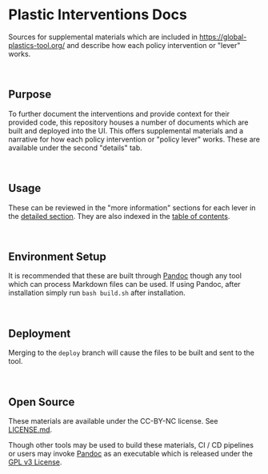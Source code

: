 Plastic Interventions Docs
================================================================================
Sources for supplemental materials which are included in https://global-plastics-tool.org/ and describe how each policy intervention or "lever" works.

<br>

Purpose
--------------------------------------------------------------------------------
To further document the interventions and provide context for their provided code, this repository houses a number of documents which are built and deployed into the UI. This offers supplemental materials and a narrative for how each policy intervention or "policy lever" works. These are available under the second "details" tab.

<br>

Usage
--------------------------------------------------------------------------------
These can be reviewed in the "more information" sections for each lever in the [detailed section](https://global-plastics-tool.org/#detailed). They are also indexed in the [table of contents](https://global-plastics-tool.org/#toc).

<br>

Environment Setup
--------------------------------------------------------------------------------
It is recommended that these are built through [Pandoc](https://pandoc.org/) though any tool which can process Markdown files can be used. If using Pandoc, after installation simply run `bash build.sh` after installation.

<br>

Deployment
--------------------------------------------------------------------------------
Merging to the `deploy` branch will cause the files to be built and sent to the tool.

<br>

Open Source
--------------------------------------------------------------------------------
These materials are available under the CC-BY-NC license. See [LICENSE.md](https://github.com/SchmidtDSE/plastics-interventions-doc/blob/main/LICENSE.md).

Though other tools may be used to build these materials, CI / CD pipelines or users may invoke [Pandoc](https://pandoc.org/) as an executable which is released under the [GPL v3 License](https://www.gnu.org/licenses/gpl-3.0.html).
